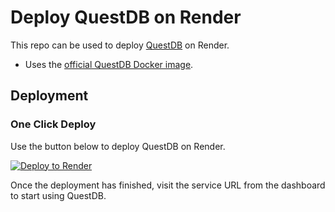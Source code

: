 # Deploy QuestDB on Render

This repo can be used to deploy [QuestDB](https://questdb.io/) on Render.

- Uses the [official QuestDB Docker image](https://hub.docker.com/r/questdb/questdb).

## Deployment

### One Click Deploy

Use the button below to deploy QuestDB on Render.

[![Deploy to Render](http://render.com/images/deploy-to-render-button.svg)](https://render.com/deploy)

Once the deployment has finished, visit the service URL from the dashboard to start using QuestDB.